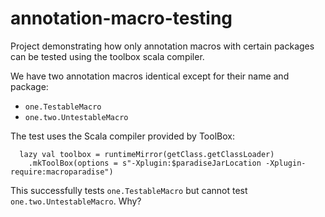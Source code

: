 # annotation-macro-testing

Project demonstrating how only annotation macros with certain packages can be tested using the toolbox scala compiler.

We have two annotation macros identical except for their name and package:
- `one.TestableMacro`
- `one.two.UntestableMacro`

The test uses the Scala compiler provided by ToolBox:
```
  lazy val toolbox = runtimeMirror(getClass.getClassLoader)
    .mkToolBox(options = s"-Xplugin:$paradiseJarLocation -Xplugin-require:macroparadise")
```
This successfully tests `one.TestableMacro` but cannot test `one.two.UntestableMacro`. Why?
